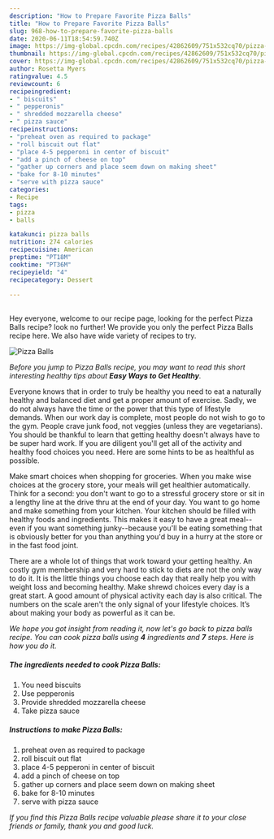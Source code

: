 ```yaml
---
description: "How to Prepare Favorite Pizza Balls"
title: "How to Prepare Favorite Pizza Balls"
slug: 968-how-to-prepare-favorite-pizza-balls
date: 2020-06-11T18:54:59.740Z
image: https://img-global.cpcdn.com/recipes/42862609/751x532cq70/pizza-balls-recipe-main-photo.jpg
thumbnail: https://img-global.cpcdn.com/recipes/42862609/751x532cq70/pizza-balls-recipe-main-photo.jpg
cover: https://img-global.cpcdn.com/recipes/42862609/751x532cq70/pizza-balls-recipe-main-photo.jpg
author: Rosetta Myers
ratingvalue: 4.5
reviewcount: 6
recipeingredient:
- " biscuits"
- " pepperonis"
- " shredded mozzarella cheese"
- " pizza sauce"
recipeinstructions:
- "preheat oven as required to package"
- "roll biscuit out flat"
- "place 4-5 pepperoni in center of biscuit"
- "add a pinch of cheese on top"
- "gather up corners and place seem down on making sheet"
- "bake for 8-10 minutes"
- "serve with pizza sauce"
categories:
- Recipe
tags:
- pizza
- balls

katakunci: pizza balls 
nutrition: 274 calories
recipecuisine: American
preptime: "PT18M"
cooktime: "PT36M"
recipeyield: "4"
recipecategory: Dessert

---
```

<br>
Hey everyone, welcome to our recipe page, looking for the perfect Pizza Balls recipe? look no further! We provide you only the perfect Pizza Balls recipe here. We also have wide variety of recipes to try.
<br>


![Pizza Balls](https://img-global.cpcdn.com/recipes/42862609/751x532cq70/pizza-balls-recipe-main-photo.jpg)

<i>Before you jump to Pizza Balls recipe, you may want to read this short interesting healthy tips about <strong>Easy Ways to Get Healthy</strong>.</i>

Everyone knows that in order to truly be healthy you need to eat a naturally healthy and balanced diet and get a proper amount of exercise. Sadly, we do not always have the time or the power that this type of lifestyle demands. When our work day is complete, most people do not wish to go to the gym. People crave junk food, not veggies (unless they are vegetarians). You should be thankful to learn that getting healthy doesn't always have to be super hard work. If you are diligent you'll get all of the activity and healthy food choices you need. Here are some hints to be as healthful as possible.

Make smart choices when shopping for groceries. When you make wise choices at the grocery store, your meals will get healthier automatically. Think for a second: you don't want to go to a stressful grocery store or sit in a lengthy line at the drive thru at the end of your day. You want to go home and make something from your kitchen. Your kitchen should be filled with healthy foods and ingredients. This makes it easy to have a great meal--even if you want something junky--because you'll be eating something that is obviously better for you than anything you'd buy in a hurry at the store or in the fast food joint.

There are a whole lot of things that work toward your getting healthy. An costly gym membership and very hard to stick to diets are not the only way to do it. It is the little things you choose each day that really help you with weight loss and becoming healthy. Make shrewd choices every day is a great start. A good amount of physical activity each day is also critical. The numbers on the scale aren't the only signal of your lifestyle choices. It’s about making your body as powerful as it can be. 


<i>We hope you got insight from reading it, now let's go back to pizza balls recipe. You can cook pizza balls using <strong>4</strong> ingredients and <strong>7</strong> steps. Here is how you do it.
</i>

##### The ingredients needed to cook Pizza Balls:

1. You need  biscuits
1. Use  pepperonis
1. Provide  shredded mozzarella cheese
1. Take  pizza sauce


##### Instructions to make Pizza Balls:

1. preheat oven as required to package
1. roll biscuit out flat
1. place 4-5 pepperoni in center of biscuit
1. add a pinch of cheese on top
1. gather up corners and place seem down on making sheet
1. bake for 8-10 minutes
1. serve with pizza sauce


<i>If you find this Pizza Balls recipe valuable please share it to your close friends or family, thank you and good luck.</i>
